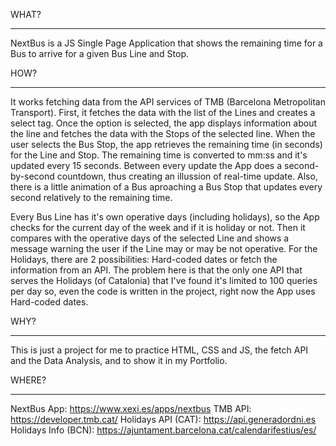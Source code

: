 WHAT?
******
NextBus is a JS Single Page Application that shows the remaining time for a Bus to arrive for a given Bus Line and Stop.


HOW?
******
It works fetching data from the API services of TMB (Barcelona Metropolitan Transport).
First, it fetches the data with the list of the Lines and creates a select tag.
Once the option is selected, the app displays information about the line and fetches the data with the Stops of the selected line.
When the user selects the Bus Stop, the app retrieves the remaining time (in seconds) for the Line and Stop.
The remaining time is converted to mm:ss and it's updated every 15 seconds.
Between every update the App does a second-by-second countdown, thus creating an illussion of real-time update.
Also, there is a little animation of a Bus aproaching a Bus Stop that updates every second relatively to the remaining time.

Every Bus Line has it's own operative days (including holidays), so the App checks for the current day of the week and if it is holiday or not.
Then it compares with the operative days of the selected Line and shows a message warning the user if the Line may or may be not operative.
For the Holidays, there are 2 possibilities: Hard-coded dates or fetch the information from an API.
The problem here is that the only one API that serves the Holidays (of Catalonia) that I've found it's limited to 100 queries per day so, even the code is written in the project, right now the App uses Hard-coded dates.


WHY?
******
This is just a project for me to practice HTML, CSS and JS, the fetch API and the Data Analysis, and to show it in my Portfolio.


WHERE?
******
NextBus App:           https://www.xexi.es/apps/nextbus
TMB API:               https://developer.tmb.cat/
Holidays API (CAT):    https://api.generadordni.es
Holidays Info (BCN):   https://ajuntament.barcelona.cat/calendarifestius/es/
